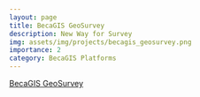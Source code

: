 ```yaml
---
layout: page
title: BecaGIS GeoSurvey
description: New Way for Survey
img: assets/img/projects/becagis_geosurvey.png
importance: 2
category: BecaGIS Platforms
---
```

[BecaGIS GeoSurvey](https://geosurvey.becagis.vn/)